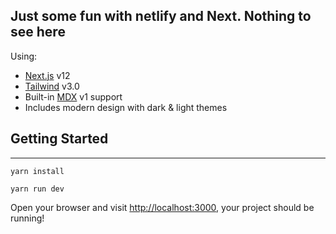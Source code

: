 ## Just some fun with netlify and Next. Nothing to see here

Using:

- [Next.js](https://github.com/vercel/next.js) v12
- [Tailwind](https://tailwindcss.com/) v3.0
- Built-in [MDX](https://mdxjs.com/) v1 support
- Includes modern design with dark & light themes

## Getting Started

---

```shell
yarn install
```


```shell
yarn run dev
```

Open your browser and visit <http://localhost:3000>, your project should be running!

